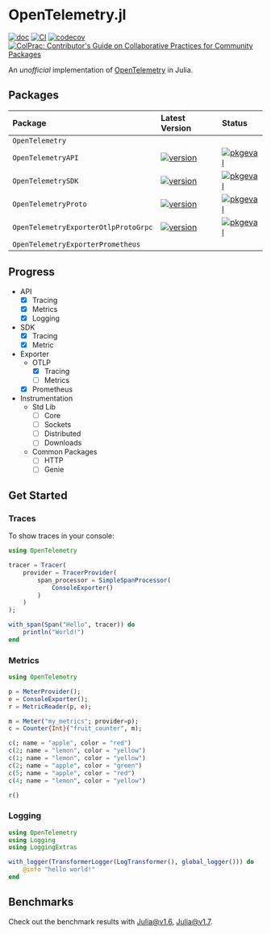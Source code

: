 # OpenTelemetry.jl
[![doc](https://img.shields.io/badge/docs-dev-blue.svg)](https://oolong-dev.github.io/OpenTelemetry.jl/)
[![CI](https://github.com/oolong-dev/OpenTelemetry.jl/actions/workflows/CI.yml/badge.svg)](https://github.com/oolong-dev/OpenTelemetry.jl/actions/workflows/CI.yml)
[![codecov](https://codecov.io/gh/oolong-dev/OpenTelemetry.jl/branch/master/graph/badge.svg?token=A3DMIK8K58)](https://codecov.io/gh/oolong-dev/OpenTelemetry.jl)
[![ColPrac: Contributor's Guide on Collaborative Practices for Community Packages](https://img.shields.io/badge/ColPrac-Contributor's%20Guide-blueviolet)](https://github.com/SciML/ColPrac)


An *unofficial* implementation of [OpenTelemetry](https://opentelemetry.io/) in Julia.

## Packages

| Package | Latest Version | Status |
|:--------|:---------------|:-------|
|`OpenTelemetry` | | |
|`OpenTelemetryAPI` | [![version](https://juliahub.com/docs/OpenTelemetryAPI/version.svg)](https://juliahub.com/ui/Packages/OpenTelemetryAPI/p4SiN) | [![pkgeval](https://juliahub.com/docs/OpenTelemetryAPI/pkgeval.svg)](https://juliahub.com/ui/Packages/OpenTelemetryAPI/p4SiN) |
| `OpenTelemetrySDK` | [![version](https://juliahub.com/docs/OpenTelemetrySDK/version.svg)](https://juliahub.com/ui/Packages/OpenTelemetrySDK/NFHPX) | [![pkgeval](https://juliahub.com/docs/OpenTelemetrySDK/pkgeval.svg)](https://juliahub.com/ui/Packages/OpenTelemetrySDK/NFHPX) |
| `OpenTelemetryProto` | [![version](https://juliahub.com/docs/OpenTelemetryProto/version.svg)](https://juliahub.com/ui/Packages/OpenTelemetryProto/l1kB4) | [![pkgeval](https://juliahub.com/docs/OpenTelemetryProto/pkgeval.svg)](https://juliahub.com/ui/Packages/OpenTelemetryProto/l1kB4) |
| `OpenTelemetryExporterOtlpProtoGrpc` | [![version](https://juliahub.com/docs/OpenTelemetryExporterOtlpProtoGrpc/version.svg)](https://juliahub.com/ui/Packages/OpenTelemetryExporterOtlpProtoGrpc/S0kTL) | [![pkgeval](https://juliahub.com/docs/OpenTelemetryExporterOtlpProtoGrpc/pkgeval.svg)](https://juliahub.com/ui/Packages/OpenTelemetryExporterOtlpProtoGrpc/S0kTL) |
| `OpenTelemetryExporterPrometheus` | | |

## Progress

- API
    - [x] Tracing
    - [x] Metrics
    - [x] Logging

- SDK
    - [x] Tracing
    - [x] Metric

- Exporter
    - OTLP
        - [x] Tracing
        - [ ] Metrics
    - [x] Prometheus

- Instrumentation
    - Std Lib
        - [ ] Core
        - [ ] Sockets
        - [ ] Distributed
        - [ ] Downloads
    - Common Packages
        - [ ] HTTP
        - [ ] Genie

## Get Started

### Traces

To show traces in your console:

```julia
using OpenTelemetry

tracer = Tracer(
    provider = TracerProvider(
        span_processor = SimpleSpanProcessor(
            ConsoleExporter()
        )
    )
);

with_span(Span("Hello", tracer)) do
    println("World!")
end
```

### Metrics

```julia
using OpenTelemetry

p = MeterProvider();
e = ConsoleExporter();
r = MetricReader(p, e);

m = Meter("my_metrics"; provider=p);
c = Counter{Int}("fruit_counter", m);

c(; name = "apple", color = "red")
c(2; name = "lemon", color = "yellow")
c(1; name = "lemon", color = "yellow")
c(2; name = "apple", color = "green")
c(5; name = "apple", color = "red")
c(4; name = "lemon", color = "yellow")

r()
```

### Logging

```julia
using OpenTelemetry
using Logging
using LoggingExtras

with_logger(TransformerLogger(LogTransformer(), global_logger())) do
    @info "hello world!"
end
```

## Benchmarks

Check out the benchmark results with [Julia@v1.6](https://oolong-dev.github.io/OpenTelemetry.jl/benchmarks/Julia-v1.6/), [Julia@v1.7](https://oolong-dev.github.io/OpenTelemetry.jl/benchmarks/Julia-v1.7/).
